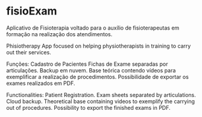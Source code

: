 # fisioExam
Aplicativo de Fisioterapia voltado para o auxílio de fisioterapeutas em formação na realização dos atendimentos.



Phisiotherapy App focused on helping physiotherapists in training to carry out their services.


Funções:
Cadastro de Pacientes
Fichas de Exame separadas por articulações.
Backup em nuvem.
Base teórica contendo vídeos para exemplificar a realização de procedimentos.
Possibilidade de exportar os exames realizados em PDF.


Functionalities:
Patient Registration.
Exam sheets separated by articulations.
Cloud backup.
Theoretical base containing videos to exemplify the carrying out of procedures. 
Possibility to export the finished exams in PDF.
